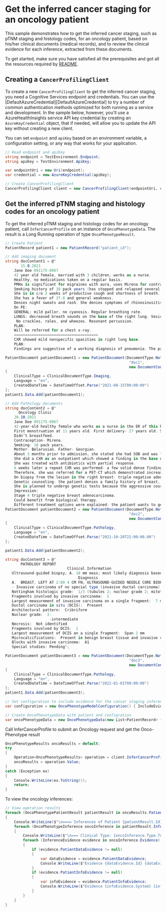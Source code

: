 # Get the inferred cancer staging for an oncology patient
This sample demonstrates how to get the inferred cancer staging, such as pTNM staging and histology codes, for an oncology patient, based on his/her clinical documents (medical records), and to review the clinical evidence for each inference, extracted from these documents.

To get started, make sure you have satisfied all the prerequisites and got all the resources required by [README][README].

## Creating a `CancerProfilingClient`

To create a new `CancerProfilingClient` to get the inferred cancer staging, you need a Cognitive Services endpoint and credentials. You can use the [DefaultAzureCredential][DefaultAzureCredential] to try a number of common authentication methods optimized for both running as a service and development.  In the sample below, however, you'll use a AzureHealthInsights service API key credential by creating an `AzureKeyCredential` object, that if needed, will allow you to update the API key without creating a new client.

You can set `endpoint` and `apiKey` based on an environment variable, a configuration setting, or any way that works for your application.

```C# Snippet:CreateCancerProfilingClient
// Read endpoint and apiKey
string endpoint = TestEnvironment.Endpoint;
string apiKey = TestEnvironment.ApiKey;

var endpointUri = new Uri(endpoint);
var credential = new AzureKeyCredential(apiKey);

// Create CancerProfilingClient
CancerProfilingClient client = new CancerProfilingClient(endpointUri, credential);
```

## Get the inferred pTNM staging and histology codes for an oncology patient

To get the inferred pTNM staging and histology codes for an oncology patient, call `InferCancerProfile` on an instance of `OncoPhenotypeData`.  The result is a Long Running operation of type `OncoPhenotypeResult`.

```C# Snippet:HealthInsightsOncoPhenotypeData
// Create Patient
PatientRecord patient1 = new PatientRecord("patient_id");

// Add imaging document
string docContent1 = @"
       15.8.2021
    Jane Doe 091175-8967
    42 year old female, married with 3 children, works as a nurse.
    Healthy, no medications taken on a regular basis.
    PMHx is significant for migraines with aura, uses Mirena for contraception.
    Smoking history of 10 pack years (has stopped and relapsed several times).
    She is in c/o 2 weeks of productive cough and shortness of breath.
    She has a fever of 37.8 and general weakness.
    Denies night sweats and rash. She denies symptoms of rhinosinusitis, asthma, and heartburn.
    On PE:
    GENERAL: mild pallor, no cyanosis. Regular breathing rate.
    LUNGS: decreased breath sounds on the base of the right lung. Vesicular breathing.
     No crackles, rales, and wheezes. Resonant percussion.
    PLAN:
    Will be referred for a chest x-ray.
    ======================================
    CXR showed mild nonspecific opacities in right lung base.
    PLAN:
    Findings are suggestive of a working diagnosis of pneumonia. The patient is referred to a follow-up CXR in 2 weeks.";

PatientDocument patientDocument1 = new PatientDocument(DocumentType.Note,
                                                        "doc1",
                                                        new DocumentContent(DocumentContentSourceType.Inline, docContent1))
{
    ClinicalType = ClinicalDocumentType.Imaging,
    Language = "en",
    CreatedDateTime = DateTimeOffset.Parse("2021-08-15T00:00:00")
};
patient1.Data.Add(patientDocument1);

// Add Pathology documents
string docContent2 = @"
      Oncology Clinic
    20.10.2021
    Jane Doe 091175-8967
    42-year-old healthy female who works as a nurse in the ER of this hospital.
    First menstruation at 11 years old. First delivery- 27 years old. She has 3 children.
    Didn’t breastfeed.
    Contraception- Mirena.
    Smoking- 10 pack years.
    Mother- Belarusian. Father- Georgian.
    About 3 months prior to admission, she stated she had SOB and was febrile.
    She did a CXR as an outpatient which showed a finding in the base of the right lung- possibly an infiltrate.
    She was treated with antibiotics with partial response.
    6 weeks later a repeat CXR was performed- a few solid dense findings in the right lung.
    Therefore, she was referred for a PET-CT which demonstrated increased uptake in the right breast, lymph nodes on the right a few areas in the lungs and liver.
    On biopsy from the lesion in the right breast- triple negative adenocarcinoma. Genetic testing has not been done thus far.
    Genetic counseling- the patient denies a family history of breast, ovary, uterus, and prostate cancer. Her mother has chronic lymphocytic leukemia (CLL).
    She is planned to undergo genetic tests because the aggressive course of the disease, and her young age.
    Impression:
    Stage 4 triple negative breast adenocarcinoma.
    Could benefit from biological therapy.
    Different treatment options were explained- the patient wants to get a second opinion.";
PatientDocument patientDocument2 = new PatientDocument(DocumentType.Note,
                                                        "doc2",
                                                        new DocumentContent(DocumentContentSourceType.Inline, docContent2))
{
    ClinicalType = ClinicalDocumentType.Pathology,
    Language = "en",
    CreatedDateTime = DateTimeOffset.Parse("2021-10-20T22:00:00.00")
};

patient1.Data.Add(patientDocument2);

string docContent3 = @"
       PATHOLOGY REPORT
                            Clinical Information
   Ultrasound-guided biopsy; A. 18 mm mass; most likely diagnosis based on imaging:  IDC
                                 Diagnosis
   A.  BREAST, LEFT AT 2:00 4 CM FN; ULTRASOUND-GUIDED NEEDLE CORE BIOPSIES:
   - Invasive carcinoma of no special type (invasive ductal carcinoma), grade 1
   Nottingham histologic grade:  1/3 (tubules 2; nuclear grade 2; mitotic rate 1; total score;  5/9)
   Fragments involved by invasive carcinoma:  2
   Largest measurement of invasive carcinoma on a single fragment:  7 mm
   Ductal carcinoma in situ (DCIS):  Present
   Architectural pattern:  Cribriform
   Nuclear grade:  2-
                    -intermediate
   Necrosis:  Not identified
   Fragments involved by DCIS:  1
   Largest measurement of DCIS on a single fragment:  Span 2 mm
   Microcalcifications:  Present in benign breast tissue and invasive carcinoma
   Blocks with invasive carcinoma:  A1
   Special studies: Pending";

PatientDocument patientDocument3 = new PatientDocument(DocumentType.Note,
                                                        "doc3",
                                                        new DocumentContent(DocumentContentSourceType.Inline, docContent3))
{
    ClinicalType = ClinicalDocumentType.Pathology,
    Language = "en",
    CreatedDateTime = DateTimeOffset.Parse("2022-01-01T00:00:00")
};
patient1.Data.Add(patientDocument3);

// Set configuration to include evidence for the cancer staging inferences and to check for whether a cancer case exists in the text
var configuration = new OncoPhenotypeModelConfiguration() { IncludeEvidence = true, CheckForCancerCase = true };

// Create OncoPhenotypeData with patient and configration
var oncoPhenotypeData = new OncoPhenotypeData(new List<PatientRecord> { patient1 }) { Configuration = configuration };
```

Call InferCancerProfile to submit an Oncology request and get the Onco-Phenotype result


```C# Snippet:HealthInsightsCancerProfilingClientInferCancerProfile
OncoPhenotypeResults oncoResults = default;
try
{
    Operation<OncoPhenotypeResults> operation = client.InferCancerProfile(WaitUntil.Completed, oncoPhenotypeData);
    oncoResults = operation.Value;
}
catch (Exception ex)
{
    Console.WriteLine(ex.ToString());
    return;
}
```

To view the oncology inferences:

```C# Snippet:HealthInsightsCancerProfilingInferCancerProfileViewResults
// View operation results
foreach (OncoPhenotypePatientResult patientResult in oncoResults.Patients)
{
    Console.WriteLine($"\n==== Inferences of Patient {patientResult.Id} ====");
    foreach (OncoPhenotypeInference oncoInference in patientResult.Inferences)
    {
        Console.WriteLine($"\n=== Clinical Type: {oncoInference.Type.ToString()}  Value: {oncoInference.Value}   ConfidenceScore: {oncoInference.ConfidenceScore} ===");
        foreach (InferenceEvidence evidence in oncoInference.Evidence)
        {
            if (evidence.PatientDataEvidence != null)
            {
                var dataEvidence = evidence.PatientDataEvidence;
                Console.WriteLine($"Evidence {dataEvidence.Id} {dataEvidence.Offset} {dataEvidence.Length} {dataEvidence.Text}");
            }
            if (evidence.PatientInfoEvidence != null)
            {
                var infoEvidence = evidence.PatientInfoEvidence;
                Console.WriteLine($"Evidence {infoEvidence.System} {infoEvidence.Code} {infoEvidence.Name} {infoEvidence.Value}");
            }
        }
    }
}
```
<!-- Links -->
[README]:https://github.com/Azure/azure-sdk-for-net/blob/main/sdk/healthinsights/Azure.Health.Insights.CancerProfiling/README.md
